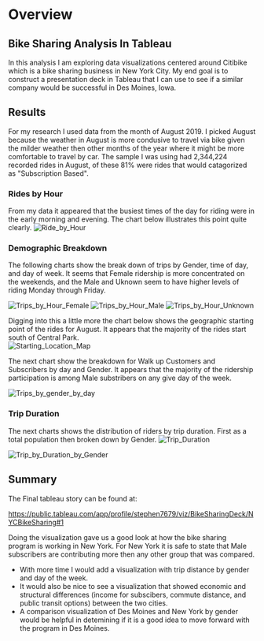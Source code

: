 # Overview
## Bike Sharing Analysis In Tableau
In this analysis I am exploring data visualizations centered around Citibike which is a bike sharing business in New York City. My end goal is to construct a presentation deck in Tableau that I can use to see if a similar company would be successful in Des Moines, Iowa.

## Results
For my research I used data from the month of August 2019.  I picked August because the weather in August is more condusive to travel via bike given the milder weather then other months of the year where it might be more comfortable to travel by car. The sample I was using had 2,344,224 recorded rides in August, of these 81% were rides that would catagorized as "Subscription Based".
### Rides by Hour
From my data it appeared that the busiest times of the day for riding were in the early morning and evening. The chart below illustrates this point quite clearly. 
![Ride_by_Hour](https://user-images.githubusercontent.com/104606589/184522288-6ef61f05-6694-4e37-b126-bc83fe874471.png)
### Demographic Breakdown
The following charts show the break down of trips by Gender, time of day, and day of week.  It seems that Female ridership is more concentrated on the weekends, and the Male and Uknown seem to have higher levels of riding Monday through Friday. 

![Trips_by_Hour_Female](https://user-images.githubusercontent.com/104606589/184522457-e2ad0438-dc3d-4195-b486-1fc343eddeaa.png)
![Trips_by_Hour_Male](https://user-images.githubusercontent.com/104606589/184522461-be49f025-b0e0-4d57-b28f-8996c8ea0d7a.png)
![Trips_by_Hour_Unknown](https://user-images.githubusercontent.com/104606589/184522463-c33c8d03-03a0-4488-bf97-1bd34d55d38d.png)

Digging into this a little more the chart below shows the geographic starting point of the rides for August.  It appears that the majority of the rides start south of Central Park.  
![Starting_Location_Map](https://user-images.githubusercontent.com/104606589/184522497-03dcd4cf-bbad-4d66-bb77-bf32375b3517.png)

The next chart show the breakdown for Walk up Customers and Subscribers by day and Gender.  It appears that the majority of the ridership participation is among Male substribers on any give day of the week.

![Trips_by_gender_by_day](https://user-images.githubusercontent.com/104606589/184523078-7a85d40a-abf7-45b2-abb9-676fb64172b5.png)

### Trip Duration
The next charts shows the distribution of riders by trip duration.  First as a total population then broken down by Gender.
![Trip_Duration](https://user-images.githubusercontent.com/104606589/184523133-b42426c7-b54d-4d0f-ad58-24e3079a439f.png)

![Trip_by_Duration_by_Gender](https://user-images.githubusercontent.com/104606589/184523142-95019cf7-e411-4245-91cb-9a8b0e91f9bd.png)

## Summary
The Final tableau story can be found at:

https://public.tableau.com/app/profile/stephen7679/viz/BikeSharingDeck/NYCBikeSharing#1

Doing the visualization gave us a good look at how the bike sharing program is working in New York. For New York it is safe to state that Male subscribers are contributing more then any other group that was compared.
- With more time I would add a visualization with trip distance by gender and day of the week.
- It would also be nice to see a visualization that showed economic and structural differences (income for subscibers, commute distance, and public transit options) between the two cities.
- A comparison visualization of Des Moines and New York by gender would be helpful in detemining if it is a good idea to move forward with the program in Des Moines.









